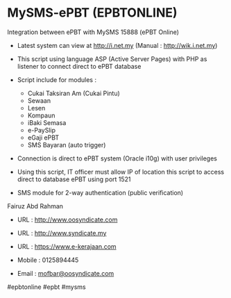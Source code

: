 MySMS-ePBT (EPBTONLINE)
==========

Integration between ePBT with MySMS 15888 (ePBT Online)

- Latest system can view at http://i.net.my (Manual : http://wik.i.net.my)

- This script using language ASP (Active Server Pages) with PHP as listener to connect direct to ePBT database

- Script include for modules :

    - Cukai Taksiran Am (Cukai Pintu)
    - Sewaan
    - Lesen
    - Kompaun
    - iBaki Semasa
    - e-PaySlip
    - eGaji ePBT
    - SMS Bayaran (auto trigger)

- Connection is direct to ePBT system (Oracle i10g) with user privileges

- Using this script, IT officer must allow IP of location this script to access direct to database ePBT using port 1521

- SMS module for 2-way authentication (public verification)


Fairuz Abd Rahman
- URL : http://www.oosyndicate.com
- URL : http://www.syndicate.my
- URL : https://www.e-kerajaan.com

- Mobile : 0125894445
- Email : mofbar@oosyndicate.com

#epbtonline
#epbt
#mysms
